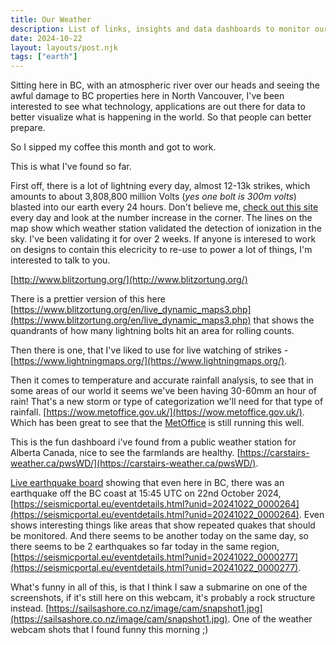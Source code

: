 ```yaml
---
title: Our Weather
description: List of links, insights and data dashboards to monitor our geology, geophysics and geography.
date: 2024-10-22
layout: layouts/post.njk
tags: ["earth"]
---
```


Sitting here in BC, with an atmospheric river over our heads and seeing the awful damage to BC properties here in North Vancouver, I've been interested to see what technology, applications are out there for data to better visualize what is happening in the world. So that people can better prepare.

So I sipped my coffee this month and got to work.

This is what I've found so far.

First off, there is a lot of lightning every day, almost 12-13k strikes, which amounts to about 3,808,800 million Volts (*yes one bolt is 300m volts*) blasted into our earth every 24 hours. Don't believe me, [check out this site](http://www.blitzortung.org/) every day and look at the number increase in the corner. The lines on the map show which weather station validated the detection of ionization in the sky. I've been validating it for over 2 weeks. If anyone is interesed to work on designs to contain this elecricity to re-use to power a lot of things, I'm interested to talk to you.

[http://www.blitzortung.org/](http://www.blitzortung.org/)

There is a prettier version of this here [https://www.blitzortung.org/en/live_dynamic_maps3.php](https://www.blitzortung.org/en/live_dynamic_maps3.php) that shows the quandrants of how many lightning bolts hit an area for rolling counts.

Then there is one, that I've liked to use for live watching of strikes - [https://www.lightningmaps.org/](https://www.lightningmaps.org/).

Then it comes to temperature and accurate rainfall analysis, to see that in some areas of our world it seems we've been having 30-60mm an hour of rain! That's a new storm or type of categorization we'll need for that type of rainfall.
[https://wow.metoffice.gov.uk/](https://wow.metoffice.gov.uk/). Which has been great to see that the [MetOffice](https://www.metoffice.gov.uk/) is still running this well.

This is the fun dashboard i've found from a public weather station for Alberta Canada, nice to see the farmlands are healthy. [https://carstairs-weather.ca/pwsWD/](https://carstairs-weather.ca/pwsWD/).

[Live earthquake board](https://carstairs-weather.ca/pwsWD/earthquake_c_popup.php?script=earthquake_c_block.php&theme=user&lang=en-uk&units=metric) showing that even here in BC, there was an earthquake off the BC coast at 15:45 UTC on 22nd October 2024, [https://seismicportal.eu/eventdetails.html?unid=20241022_0000264](https://seismicportal.eu/eventdetails.html?unid=20241022_0000264). Even shows interesting things like areas that show repeated quakes that should be monitored. And there seems to be another today on the same day, so there seems to be 2 earthquakes so far today in the same region, [https://seismicportal.eu/eventdetails.html?unid=20241022_0000277](https://seismicportal.eu/eventdetails.html?unid=20241022_0000277).

What's funny in all of this, is that I think I saw a submarine on one of the screenshots, if it's still here on this webcam, it's probably a rock structure instead. [https://sailsashore.co.nz/image/cam/snapshot1.jpg](https://sailsashore.co.nz/image/cam/snapshot1.jpg). One of the weather webcam shots that I found funny this morning ;)
